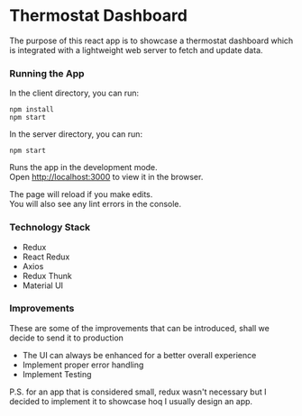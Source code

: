 
# Thermostat Dashboard

The purpose of this react app is to showcase a thermostat dashboard which is integrated with a lightweight web server to fetch and update data. 

### Running the App

In the client directory, you can run:

```$xslt
npm install
npm start
```

In the server directory, you can run:
```$xslt
npm start
```

Runs the app in the development mode.<br />
Open [http://localhost:3000](http://localhost:3000) to view it in the browser.

The page will reload if you make edits.<br />
You will also see any lint errors in the console.

### Technology Stack
- Redux
- React Redux
- Axios
- Redux Thunk
- Material UI

### Improvements
These are some of the improvements that can be introduced, shall we decide to send it to production
  
- The UI can always be enhanced for a better overall experience
- Implement proper error handling
- Implement Testing

P.S. for an app that is considered small, redux wasn't necessary but I decided to implement it to showcase hoq I usually design an app.   

